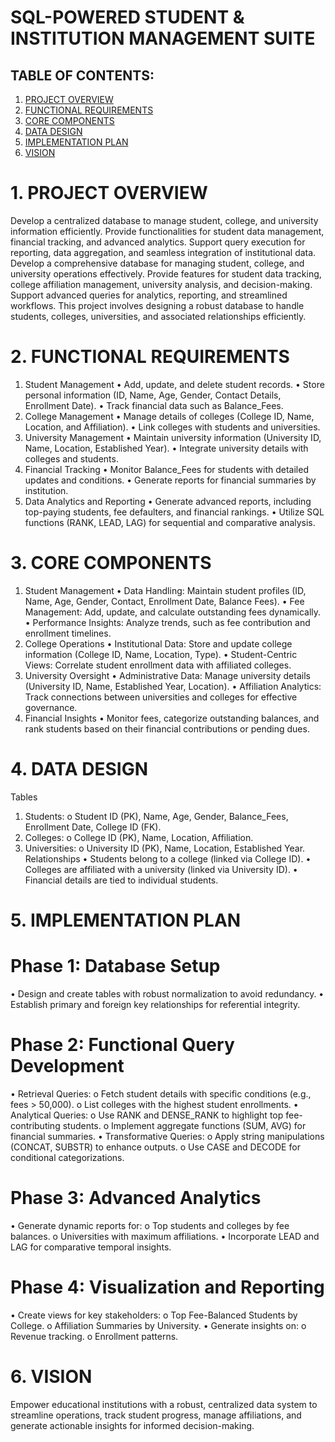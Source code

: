 # SQL-POWERED STUDENT & INSTITUTION MANAGEMENT SUITE
## TABLE OF CONTENTS:
1. [PROJECT OVERVIEW](#PROJECT-OVERVIEW)
2. [FUNCTIONAL REQUIREMENTS](#FUNCTIONAL-REQUIREMENTS)
3. [CORE COMPONENTS](#CORE-COMPONENTS)
4. [DATA DESIGN](#DATA-DESIGN)
5. [IMPLEMENTATION PLAN](#IMPLEMENTATION-PLAN)
6. [VISION](#VISION)



# 1.	PROJECT OVERVIEW
Develop a centralized database to manage student, college, and university information efficiently. Provide functionalities for student data management, financial tracking, and advanced analytics. Support query execution for reporting, data aggregation, and seamless integration of institutional data. 
Develop a comprehensive database for managing student, college, and university operations effectively. Provide features for student data tracking, college affiliation management, university analysis, and decision-making. 
Support advanced queries for analytics, reporting, and streamlined workflows. This project involves designing a robust database to handle students, colleges, universities, and associated relationships efficiently.

# 2.	FUNCTIONAL REQUIREMENTS

1.	Student Management
•	Add, update, and delete student records.
•	Store personal information (ID, Name, Age, Gender, Contact Details, Enrollment Date).
•	Track financial data such as Balance_Fees.
2.	College Management
•	Manage details of colleges (College ID, Name, Location, and Affiliation).
•	Link colleges with students and universities.
3.	University Management
•	Maintain university information (University ID, Name, Location, Established Year).
•	Integrate university details with colleges and students.
4.	Financial Tracking
•	Monitor Balance_Fees for students with detailed updates and conditions.
•	Generate reports for financial summaries by institution.
5.	Data Analytics and Reporting
•	Generate advanced reports, including top-paying students, fee defaulters, and financial rankings.
•	Utilize SQL functions (RANK, LEAD, LAG) for sequential and comparative analysis.

# 3.	CORE COMPONENTS
1. Student Management
•	Data Handling: Maintain student profiles (ID, Name, Age, Gender, Contact, Enrollment Date, Balance Fees).
•	Fee Management: Add, update, and calculate outstanding fees dynamically.
•	Performance Insights: Analyze trends, such as fee contribution and enrollment timelines.
2. College Operations
•	Institutional Data: Store and update college information (College ID, Name, Location, Type).
•	Student-Centric Views: Correlate student enrollment data with affiliated colleges.
3. University Oversight
•	Administrative Data: Manage university details (University ID, Name, Established Year, Location).
•	Affiliation Analytics: Track connections between universities and colleges for effective governance.
4. Financial Insights
•	Monitor fees, categorize outstanding balances, and rank students based on their financial contributions or pending dues.

# 4.	DATA DESIGN
Tables
1.	Students:
o	Student ID (PK), Name, Age, Gender, Balance_Fees, Enrollment Date, College ID (FK).
2.	Colleges:
o	College ID (PK), Name, Location, Affiliation.
3.	Universities:
o	University ID (PK), Name, Location, Established Year.
Relationships
•	Students belong to a college (linked via College ID).
•	Colleges are affiliated with a university (linked via University ID).
•	Financial details are tied to individual students.

# 5.	IMPLEMENTATION PLAN
# Phase 1: Database Setup
•	Design and create tables with robust normalization to avoid redundancy.
•	Establish primary and foreign key relationships for referential integrity.
# Phase 2: Functional Query Development
•	Retrieval Queries:
o	Fetch student details with specific conditions (e.g., fees > 50,000).
o	List colleges with the highest student enrollments.
•	Analytical Queries:
o	Use RANK and DENSE_RANK to highlight top fee-contributing students.
o	Implement aggregate functions (SUM, AVG) for financial summaries.
•	Transformative Queries:
o	Apply string manipulations (CONCAT, SUBSTR) to enhance outputs.
o	Use CASE and DECODE for conditional categorizations.
# Phase 3: Advanced Analytics
•	Generate dynamic reports for:
o	Top students and colleges by fee balances.
o	Universities with maximum affiliations.
•	Incorporate LEAD and LAG for comparative temporal insights.
# Phase 4: Visualization and Reporting
•	Create views for key stakeholders:
o	Top Fee-Balanced Students by College.
o	Affiliation Summaries by University.
•	Generate insights on:
o	Revenue tracking.
o	Enrollment patterns.

# 6.	VISION
Empower educational institutions with a robust, centralized data system to streamline operations, track student progress, manage affiliations, and generate actionable insights for informed decision-making.

